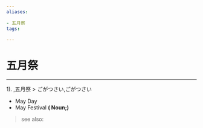 ```yaml
---
aliases:
    
- 五月祭
tags:
    
---
```


# 五月祭
---
1).
,五月祭 > ごがつさい,ごがつさい

- May Day
- May Festival
**( Noun;)**
> see also: 
            